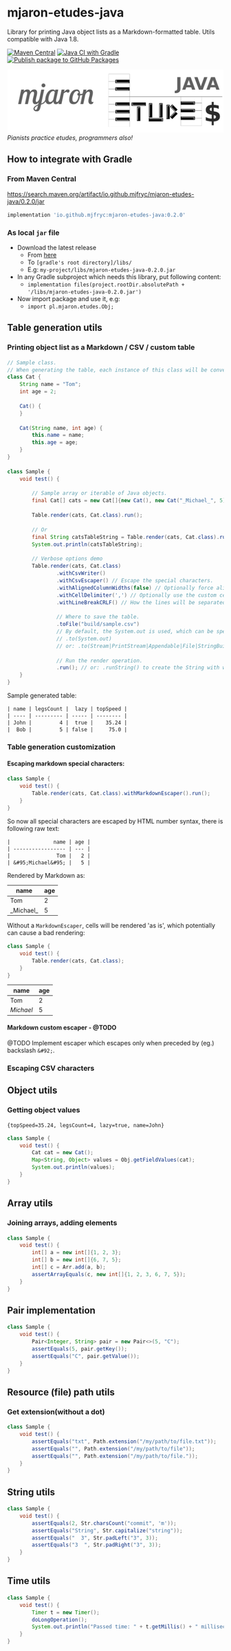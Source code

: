 # mjaron-etudes-java

Library for printing Java object lists as a Markdown-formatted table.
Utils compatible with Java 1.8.

[![Maven Central](https://img.shields.io/maven-central/v/io.github.mjfryc/mjaron-etudes-java?color=dark-green&style=flat)](https://search.maven.org/artifact/io.github.mjfryc/mjaron-etudes-java/)
[![Java CI with Gradle](https://github.com/mjfryc/mjaron-etudes-java/actions/workflows/gradle.yml/badge.svg)](https://github.com/mjfryc/mjaron-etudes-java/actions/workflows/gradle.yml)
[![Publish package to GitHub Packages](https://github.com/mjfryc/mjaron-etudes-java/actions/workflows/gradle-publish.yml/badge.svg)](https://github.com/mjfryc/mjaron-etudes-java/actions/workflows/gradle-publish.yml)

![Etudes](other/Etudes.png)
_Pianists practice etudes, programmers also!_

## How to integrate with Gradle

### From Maven Central

<https://search.maven.org/artifact/io.github.mjfryc/mjaron-etudes-java/0.2.0/jar>

```gradle
implementation 'io.github.mjfryc:mjaron-etudes-java:0.2.0'
```

### As local `jar` file

* Download the latest release
    * From [here](https://github.com/mjfryc/mjaron-etudes-java/releases)
    * To `[gradle's root directory]/libs/`
    * E.g: `my-project/libs/mjaron-etudes-java-0.2.0.jar`
* In any Gradle subproject which needs this library, put following content:
    * `implementation files(project.rootDir.absolutePath + '/libs/mjaron-etudes-java-0.2.0.jar')`
* Now import package and use it, e.g:
    * `import pl.mjaron.etudes.Obj;`

## Table generation utils

### Printing object list as a Markdown / CSV / custom table

```java
// Sample class.
// When generating the table, each instance of this class will be converted to single row.
class Cat {
    String name = "Tom";
    int age = 2;

    Cat() {
    }

    Cat(String name, int age) {
        this.name = name;
        this.age = age;
    }
}

class Sample {
    void test() {

        // Sample array or iterable of Java objects.
        final Cat[] cats = new Cat[]{new Cat(), new Cat("_Michael_", 5)};

        Table.render(cats, Cat.class).run();

        // Or
        final String catsTableString = Table.render(cats, Cat.class).runString();
        System.out.println(catsTableString);

        // Verbose options demo
        Table.render(cats, Cat.class)
                .withCsvWriter()
                .withCsvEscaper() // Escape the special characters.
                .withAlignedColumnWidths(false) // Optionally force align / do not align column widths.
                .withCellDelimiter(',') // Optionally use the custom cell delimiter.
                .withLineBreakCRLF() // How the lines will be separated.

                // Where to save the table.
                .toFile("build/sample.csv")
                // By default, the System.out is used, which can be specified as:
                // .to(System.out)
                // or: .to(Stream|PrintStream|Appendable|File|StringBuilder out)

                // Run the render operation.
                .run(); // or: .runString() to create the String with whole table.
    }
}
```

Sample generated table:

```
| name | legsCount |  lazy | topSpeed |
| ---- | --------- | ----- | -------- |
| John |         4 |  true |    35.24 |
|  Bob |         5 | false |     75.0 |
```

### Table generation customization

#### Escaping markdown special characters:

```java
class Sample {
    void test() {
        Table.render(cats, Cat.class).withMarkdownEscaper().run();
    }
}
```

So now all special characters are escaped by HTML number syntax, there is following raw text:

    |              name | age |
    | ----------------- | --- |
    |               Tom |   2 |
    | &#95;Michael&#95; |   5 |

Rendered by Markdown as:

|              name | age |
| ----------------- | --- |
|               Tom |   2 |
| &#95;Michael&#95; |   5 |

Without a `MarkdownEscaper`, cells will be rendered 'as is', which potentially can cause a bad rendering:

```java
class Sample {
    void test() {
        Table.render(cats, Cat.class);
    }
}
```

|      name | age |
| --------- | --- |
|       Tom |   2 |
| _Michael_ |   5 |

#### Markdown custom escaper - @TODO

@TODO Implement escaper which escapes only when preceded by (eg.) backslash `&#92;`.

### Escaping CSV characters

## Object utils

### Getting object values

```
{topSpeed=35.24, legsCount=4, lazy=true, name=John}
```

```java
class Sample {
    void test() {
        Cat cat = new Cat();
        Map<String, Object> values = Obj.getFieldValues(cat);
        System.out.println(values);
    }
}
```

## Array utils

### Joining arrays, adding elements

```java
class Sample {
    void test() {
        int[] a = new int[]{1, 2, 3};
        int[] b = new int[]{6, 7, 5};
        int[] c = Arr.add(a, b);
        assertArrayEquals(c, new int[]{1, 2, 3, 6, 7, 5});
    }
}
```

## Pair implementation

```java
class Sample {
    void test() {
        Pair<Integer, String> pair = new Pair<>(5, "C");
        assertEquals(5, pair.getKey());
        assertEquals("C", pair.getValue());
    }
}
```

## Resource (file) path utils

### Get extension(without a dot)

```java
class Sample {
    void test() {
        assertEquals("txt", Path.extension("/my/path/to/file.txt"));
        assertEquals("", Path.extension("/my/path/to/file"));
        assertEquals("", Path.extension("/my/path/to/file."));
    }
}
```

## String utils

```java
class Sample {
    void test() {
        assertEquals(2, Str.charsCount("commit", 'm'));
        assertEquals("String", Str.capitalize("string"));
        assertEquals("  3", Str.padLeft("3", 3));
        assertEquals("3  ", Str.padRight("3", 3));
    }
}
```

## Time utils

```java
class Sample {
    void test() {
        Timer t = new Timer();
        doLongOperation();
        System.out.println("Passed time: " + t.getMillis() + " milliseconds.");
    }
}
```
